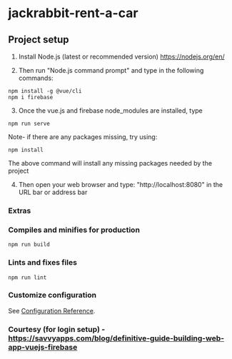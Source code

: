 # jackrabbit-rent-a-car

## Project setup

1) Install Node.js (latest or recommended version)
https://nodejs.org/en/

2) Then run "Node.js command prompt" and type in the following commands:
```
npm install -g @vue/cli
npm i firebase
```

3) Once the vue.js and firebase node_modules are installed, type
```
npm run serve
```
Note- if there are any packages missing, try using:
```
npm install
```
The above command will install any missing packages needed by the project


4) Then open your web browser and type: "http://localhost:8080" in the URL bar or address bar


### Extras
### Compiles and minifies for production
```
npm run build
```

### Lints and fixes files
```
npm run lint
```

### Customize configuration
See [Configuration Reference](https://cli.vuejs.org/config/).

### Courtesy (for login setup) - https://savvyapps.com/blog/definitive-guide-building-web-app-vuejs-firebase 
